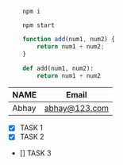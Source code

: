 <!-- -->

<!-- CODE BLOCK -->
```
    npm i

    npm start
```

```javascript
    function add(num1, num2) {
        return num1 + num2;
    }
```
```python
    def add(num1, num2):
        return num1 + num2
```

<!-- TABLES -->
|NAME |Email|
|--------|------------|
|Abhay |abhay@123.com|

<!-- TASKLIST -->
* [x] TASK 1
* [x] TASK 2
* [] TASK 3